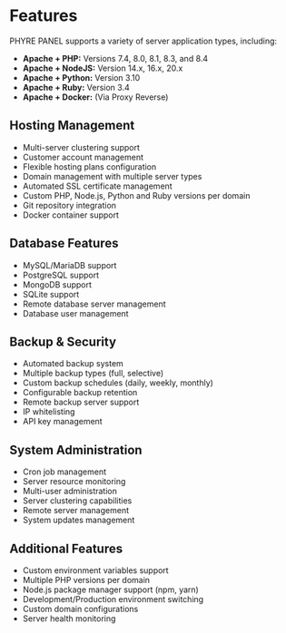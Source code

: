 # Features

PHYRE PANEL supports a variety of server application types, including:
- **Apache + PHP:** Versions 7.4, 8.0, 8.1, 8.3, and 8.4
- **Apache + NodeJS:** Version 14.x, 16.x, 20.x
- **Apache + Python:** Version 3.10
- **Apache + Ruby:** Version 3.4
- **Apache + Docker:** (Via Proxy Reverse)

## Hosting Management
- Multi-server clustering support
- Customer account management
- Flexible hosting plans configuration
- Domain management with multiple server types
- Automated SSL certificate management
- Custom PHP, Node.js, Python and Ruby versions per domain
- Git repository integration
- Docker container support

## Database Features
- MySQL/MariaDB support
- PostgreSQL support
- MongoDB support
- SQLite support
- Remote database server management
- Database user management

## Backup & Security
- Automated backup system
- Multiple backup types (full, selective)
- Custom backup schedules (daily, weekly, monthly)
- Configurable backup retention
- Remote backup server support
- IP whitelisting
- API key management

## System Administration
- Cron job management
- Server resource monitoring
- Multi-user administration
- Server clustering capabilities
- Remote server management
- System updates management

## Additional Features
- Custom environment variables support
- Multiple PHP versions per domain
- Node.js package manager support (npm, yarn)
- Development/Production environment switching
- Custom domain configurations
- Server health monitoring
